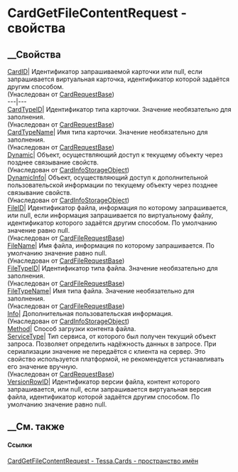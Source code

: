 # CardGetFileContentRequest - свойства
##  __Свойства
[CardID](P_Tessa_Cards_CardRequestBase_CardID.htm)|  Идентификатор
запрашиваемой карточки или null, если запрашивается виртуальная карточка,
идентификатор которой задаётся другим способом.  
(Унаследован от [CardRequestBase](T_Tessa_Cards_CardRequestBase.htm))  
---|---  
[CardTypeID](P_Tessa_Cards_CardRequestBase_CardTypeID.htm)|  Идентификатор
типа карточки. Значение необязательно для заполнения.  
(Унаследован от [CardRequestBase](T_Tessa_Cards_CardRequestBase.htm))  
[CardTypeName](P_Tessa_Cards_CardRequestBase_CardTypeName.htm)|  Имя типа
карточки. Значение необязательно для заполнения.  
(Унаследован от [CardRequestBase](T_Tessa_Cards_CardRequestBase.htm))  
[Dynamic](P_Tessa_Cards_CardInfoStorageObject_Dynamic.htm)|  Объект,
осуществляющий доступ к текущему объекту через позднее связывание свойств.  
(Унаследован от
[CardInfoStorageObject](T_Tessa_Cards_CardInfoStorageObject.htm))  
[DynamicInfo](P_Tessa_Cards_CardInfoStorageObject_DynamicInfo.htm)|  Объект,
осуществляющий доступ к дополнительной пользовательской информации по текущему
объекту через позднее связывание свойств.  
(Унаследован от
[CardInfoStorageObject](T_Tessa_Cards_CardInfoStorageObject.htm))  
[FileID](P_Tessa_Cards_CardFileRequestBase_FileID.htm)|  Идентификатор файла,
информация по которому запрашивается, или null, если информация запрашивается
по виртуальному файлу, идентификатор которого задаётся другим способом. По
умолчанию значение равно null.  
(Унаследован от [CardFileRequestBase](T_Tessa_Cards_CardFileRequestBase.htm))  
[FileName](P_Tessa_Cards_CardFileRequestBase_FileName.htm)|  Имя файла,
информация по которому запрашивается. По умолчанию значение равно null.  
(Унаследован от [CardFileRequestBase](T_Tessa_Cards_CardFileRequestBase.htm))  
[FileTypeID](P_Tessa_Cards_CardFileRequestBase_FileTypeID.htm)|  Идентификатор
типа файла. Значение необязательно для заполнения.  
(Унаследован от [CardFileRequestBase](T_Tessa_Cards_CardFileRequestBase.htm))  
[FileTypeName](P_Tessa_Cards_CardFileRequestBase_FileTypeName.htm)|  Имя типа
файла. Значение необязательно для заполнения.  
(Унаследован от [CardFileRequestBase](T_Tessa_Cards_CardFileRequestBase.htm))  
[Info](P_Tessa_Cards_CardInfoStorageObject_Info.htm)|  Дополнительная
пользовательская информация.  
(Унаследован от
[CardInfoStorageObject](T_Tessa_Cards_CardInfoStorageObject.htm))  
[Method](P_Tessa_Cards_CardGetFileContentRequest_Method.htm)|  Способ загрузки
контента файла.  
[ServiceType](P_Tessa_Cards_CardRequestBase_ServiceType.htm)|  Тип сервиса, от
которого был получен текущий объект запроса. Позволяет определить надёжность
данных в запросе. При сериализации значение не передаётся с клиента на сервер.
Это свойство используется платформой, не рекомендуется устанавливать его
значение вручную.  
(Унаследован от [CardRequestBase](T_Tessa_Cards_CardRequestBase.htm))  
[VersionRowID](P_Tessa_Cards_CardGetFileContentRequest_VersionRowID.htm)|
Идентификатор версии файла, контент которого запрашивается, или null, если
запрашивается виртуальная версия файла, идентификатор которой задаётся другим
способом. По умолчанию значение равно null.  
## __См. также
#### Ссылки
[CardGetFileContentRequest - ](T_Tessa_Cards_CardGetFileContentRequest.htm)
[Tessa.Cards - пространство имён](N_Tessa_Cards.htm)
